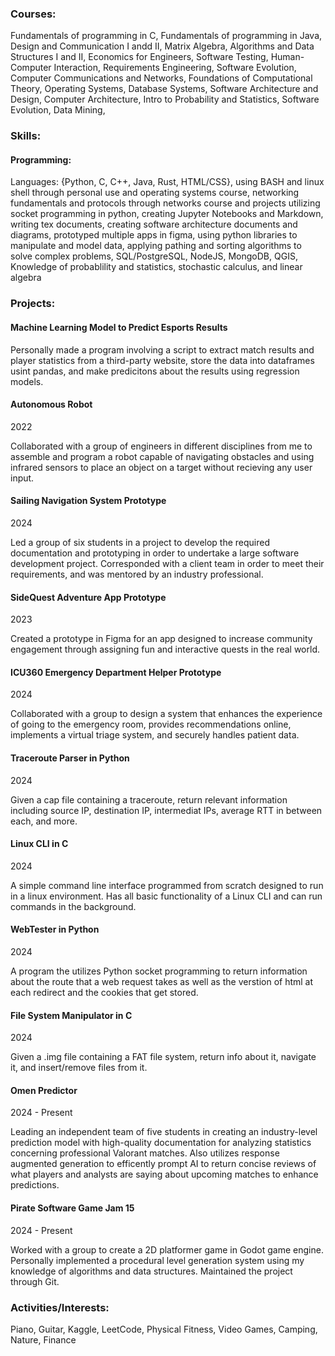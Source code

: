 ### Courses:
Fundamentals of programming in C,
Fundamentals of programming in Java,
Design and Communication I andd II,
Matrix Algebra,
Algorithms and Data Structures I and II,
Economics for Engineers,
Software Testing,
Human-Computer Interaction,
Requirements Engineering,
Software Evolution,
Computer Communications and Networks,
Foundations of Computational Theory,
Operating Systems,
Database Systems,
Software Architecture and Design,
Computer Architecture,
Intro to Probability and Statistics,
Software Evolution,
Data Mining,

### Skills:

#### Programming:
Languages: {Python, C, C++, Java, Rust, HTML/CSS},
using BASH and linux shell through personal use and operating systems course,
networking fundamentals and protocols through networks course and projects utilizing socket programming in python,
creating Jupyter Notebooks and Markdown,
writing tex documents,
creating software architecture documents and diagrams,
prototyped multiple apps in figma,
using python libraries to manipulate and model data,
applying pathing and sorting algorithms to solve complex problems,
SQL/PostgreSQL,
NodeJS,
MongoDB,
QGIS,
Knowledge of probablility and statistics, stochastic calculus, and linear algebra





### Projects:

#### Machine Learning Model to Predict Esports Results

Personally made a program involving a script to extract match results and player statistics from a third-party website, store the data into dataframes usint pandas, and make predicitons about the results using regression models.

#### Autonomous Robot

2022

Collaborated with a group of engineers in different disciplines from me to assemble and program a robot capable of navigating obstacles and using infrared sensors to place an object on a target without recieving any user input.

#### Sailing Navigation System Prototype

2024

Led a group of six students in a project to develop the required documentation and prototyping in order to undertake a large software development project. Corresponded with a client team in order to meet their requirements, and was mentored by an industry professional.

#### SideQuest Adventure App Prototype

2023

Created a prototype in Figma for an app designed to increase community engagement through assigning fun and interactive quests in the real world.

#### ICU360 Emergency Department Helper Prototype

2024

Collaborated with a group to design a system that enhances the experience of going to the emergency room, provides recommendations online, implements a virtual triage system, and securely handles patient data.

#### Traceroute Parser in Python

2024

Given a cap file containing a traceroute, return relevant information including source IP, destination IP, intermediat IPs, average RTT in between each, and more.

#### Linux CLI in C

2024

A simple command line interface programmed from scratch designed to run in a linux environment. Has all basic functionality of a Linux CLI and can run commands in the background.

#### WebTester in Python

2024

A program the utilizes Python socket programming to return information about the route that a web request takes as well as the verstion of html at each redirect and the cookies that get stored.

#### File System Manipulator in C

2024

Given a .img file containing a FAT file system, return info about it, navigate it, and insert/remove files from it.

#### Omen Predictor

2024 - Present

Leading an independent team of five students in creating an industry-level prediction model with high-quality documentation for analyzing statistics concerning professional Valorant matches. Also utilizes response augmented generation to efficently prompt AI to return concise reviews of what players and analysts are saying about upcoming matches to enhance predictions. 

#### Pirate Software Game Jam 15

2024 - Present

Worked with a group to create a 2D platformer game in Godot game engine. Personally implemented a procedural level generation system using my knowledge of algorithms and data structures. Maintained the project through Git.






### Activities/Interests:

Piano, Guitar, Kaggle, LeetCode, Physical Fitness, Video Games, Camping, Nature, Finance